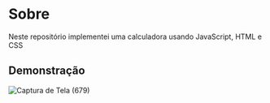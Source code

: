 # Sobre

<p>
Neste repositório implementei uma calculadora usando JavaScript, HTML e CSS
</p>
<h2>Demonstração</h2>

![Captura de Tela (679)](https://user-images.githubusercontent.com/86538066/165191425-d40c37f8-317a-4668-b324-ffdd80f5441b.png)
